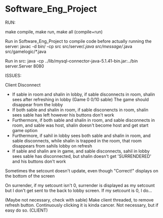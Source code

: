 # Software_Eng_Project

RUN: 

make compile, make run, make all (compile+run)

Run in Software_Eng_Project to compile code before actually running the server:
javac -d bin/ -cp src src/server/*.java src/message/*.java src/gamelogic/*.java

Run in src:
java -cp ../lib/mysql-connector-java-5.1.41-bin.jar:../bin server.Server 8080


ISSUES:

Client Disconnect
- If sable in room and shalin in lobby, if sable disconnects in room, shalin sees after refreshing in lobby (Game 0 0/10  sable) The game should disappear from the lobby
- If both sable and shalin in room, if sable disconencts in room, shalin sees sable has left however his buttons don't work
- Furthermore, if both sable and shalin in room, and sable disconnects in room, and sable was host, shalin doesn't become host and get start game option
- Furthermore, if sahil in lobby sees both sable and shalin in room, and sable disconnects, while shalin is trapped in the room, that room disappears from sahils lobby on refresh
- If sable and shalin are in game, and sable disconnects, sahil in lobby sees sable has disconnected, but shalin doesn't get 'SURRENDERED' and his buttons don't work

Sometimes the setcount doesn't update, even though "Correct!" displays on the bottom of the screen

On surrender, if my setcount isn't 0, surrender is displayed as my setcount but I don't get sent to the back to lobby screen. If my setcount is 0, I do...


(Maybe not necessary, check with sable) Make client threaded, to remove refresh button. Continuously clicking it is kinda cancer. Not necessary, but if easy do so. (CLIENT)






